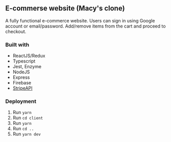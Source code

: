 ## E-commerse website (Macy's clone)

A fully functional e-commerce website. Users can sign in using Google account or email/password. Add/remove items from the cart and proceed to checkout.


### Built with

- ReactJS/Redux
- Typescript
- Jest, Enzyme
- NodeJS
- Express
- Firebase
- [StripeAPI](https://stripe.com)

### Deployment

1. Run `yarn`
2. Run `cd client`
3. Run `yarn`
4. Run `cd ..`
5. Run `yarn dev`
